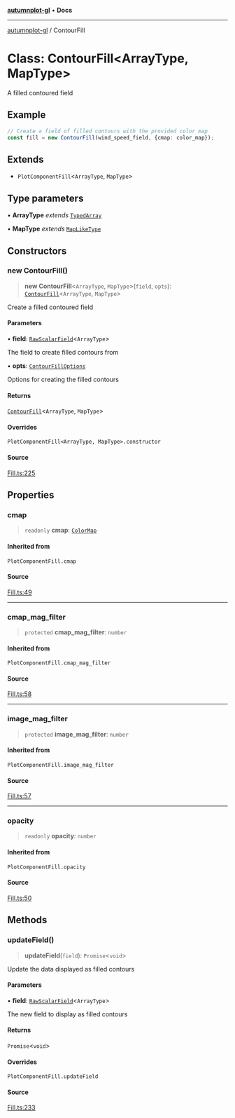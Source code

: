 [**autumnplot-gl**](../index.md) • **Docs**

***

[autumnplot-gl](../globals.md) / ContourFill

# Class: ContourFill\<ArrayType, MapType\>

A filled contoured field

## Example

```ts
// Create a field of filled contours with the provided color map
const fill = new ContourFill(wind_speed_field, {cmap: color_map});
```

## Extends

- `PlotComponentFill`\<`ArrayType`, `MapType`\>

## Type parameters

• **ArrayType** *extends* [`TypedArray`](../type-aliases/TypedArray.md)

• **MapType** *extends* [`MapLikeType`](../type-aliases/MapLikeType.md)

## Constructors

### new ContourFill()

> **new ContourFill**\<`ArrayType`, `MapType`\>(`field`, `opts`): [`ContourFill`](ContourFill.md)\<`ArrayType`, `MapType`\>

Create a filled contoured field

#### Parameters

• **field**: [`RawScalarField`](RawScalarField.md)\<`ArrayType`\>

The field to create filled contours from

• **opts**: [`ContourFillOptions`](../interfaces/ContourFillOptions.md)

Options for creating the filled contours

#### Returns

[`ContourFill`](ContourFill.md)\<`ArrayType`, `MapType`\>

#### Overrides

`PlotComponentFill<ArrayType, MapType>.constructor`

#### Source

[Fill.ts:225](https://github.com/tsupinie/autumnplot-gl/blob/7275cfd3c408281ebdf9877f1a2a5b354d6cd87f/src/Fill.ts#L225)

## Properties

### cmap

> `readonly` **cmap**: [`ColorMap`](ColorMap.md)

#### Inherited from

`PlotComponentFill.cmap`

#### Source

[Fill.ts:49](https://github.com/tsupinie/autumnplot-gl/blob/7275cfd3c408281ebdf9877f1a2a5b354d6cd87f/src/Fill.ts#L49)

***

### cmap\_mag\_filter

> `protected` **cmap\_mag\_filter**: `number`

#### Inherited from

`PlotComponentFill.cmap_mag_filter`

#### Source

[Fill.ts:58](https://github.com/tsupinie/autumnplot-gl/blob/7275cfd3c408281ebdf9877f1a2a5b354d6cd87f/src/Fill.ts#L58)

***

### image\_mag\_filter

> `protected` **image\_mag\_filter**: `number`

#### Inherited from

`PlotComponentFill.image_mag_filter`

#### Source

[Fill.ts:57](https://github.com/tsupinie/autumnplot-gl/blob/7275cfd3c408281ebdf9877f1a2a5b354d6cd87f/src/Fill.ts#L57)

***

### opacity

> `readonly` **opacity**: `number`

#### Inherited from

`PlotComponentFill.opacity`

#### Source

[Fill.ts:50](https://github.com/tsupinie/autumnplot-gl/blob/7275cfd3c408281ebdf9877f1a2a5b354d6cd87f/src/Fill.ts#L50)

## Methods

### updateField()

> **updateField**(`field`): `Promise`\<`void`\>

Update the data displayed as filled contours

#### Parameters

• **field**: [`RawScalarField`](RawScalarField.md)\<`ArrayType`\>

The new field to display as filled contours

#### Returns

`Promise`\<`void`\>

#### Overrides

`PlotComponentFill.updateField`

#### Source

[Fill.ts:233](https://github.com/tsupinie/autumnplot-gl/blob/7275cfd3c408281ebdf9877f1a2a5b354d6cd87f/src/Fill.ts#L233)
